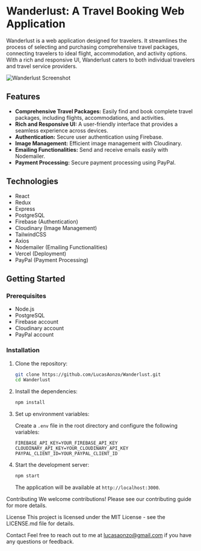 # Wanderlust: A Travel Booking Web Application

Wanderlust is a web application designed for travelers. It streamlines the process of selecting and purchasing comprehensive travel packages, connecting travelers to ideal flight, accommodation, and activity options. With a rich and responsive UI, Wanderlust caters to both individual travelers and travel service providers.

![Wanderlust Screenshot](https://iili.io/Hbq23qg.jpg)


## Features

- **Comprehensive Travel Packages:** Easily find and book complete travel packages, including flights, accommodations, and activities.
- **Rich and Responsive UI:** A user-friendly interface that provides a seamless experience across devices.
- **Authentication:** Secure user authentication using Firebase.
- **Image Management:** Efficient image management with Cloudinary.
- **Emailing Functionalities:** Send and receive emails easily with Nodemailer.
- **Payment Processing:** Secure payment processing using PayPal.

## Technologies

- React
- Redux
- Express
- PostgreSQL
- Firebase (Authentication)
- Cloudinary (Image Management)
- TailwindCSS
- Axios
- Nodemailer (Emailing Functionalities)
- Vercel (Deployment)
- PayPal (Payment Processing)

## Getting Started

### Prerequisites

- Node.js
- PostgreSQL
- Firebase account
- Cloudinary account
- PayPal account

### Installation

1. Clone the repository:
    ```bash
    git clone https://github.com/LucasAonzo/Wanderlust.git
    cd Wanderlust
    ```
2. Install the dependencies:
    ```bash
    npm install
    ```
3. Set up environment variables:

    Create a `.env` file in the root directory and configure the following variables:

    ```env
    FIREBASE_API_KEY=YOUR_FIREBASE_API_KEY
    CLOUDINARY_API_KEY=YOUR_CLOUDINARY_API_KEY
    PAYPAL_CLIENT_ID=YOUR_PAYPAL_CLIENT_ID
    ```
4. Start the development server:
    ```bash
    npm start
    ```

    The application will be available at `http://localhost:3000`.

Contributing
We welcome contributions! Please see our contributing guide for more details.

License
This project is licensed under the MIT License - see the LICENSE.md file for details.

Contact
Feel free to reach out to me at lucasaonzo@gmail.com if you have any questions or feedback.
